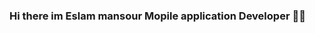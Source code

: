 ### Hi there im Eslam mansour Mopile application Developer 👋📱

<!--
**Eslam0mansour/Eslam0mansour** is a ✨ _special_ ✨ repository because its `README.md` (this file) appears on your GitHub profile.

Here are some ideas to get you started:

- 🔭 I’m currently working on Mobile Application Developing
- 🌱 I’m currently learning software engineering
- 📫 How to reach me: in whats up 01278534591
-->
